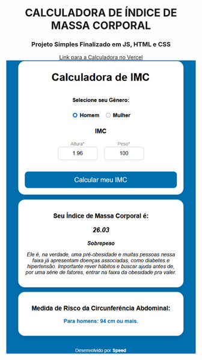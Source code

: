 
<div align="center"
  ><h1>CALCULADORA DE ÍNDICE DE MASSA CORPORAL</h1>
<h3>Projeto Simples Finalizado em JS, HTML e CSS</h3>
<a href="https://calculadora-imc-rho-tan.vercel.app/"> Link para a Calculadora no Vercel</a><br>


<img src="https://github.com/speedinfected/CalculadoraIMC/blob/main/assets/img/2.png">
</div>
